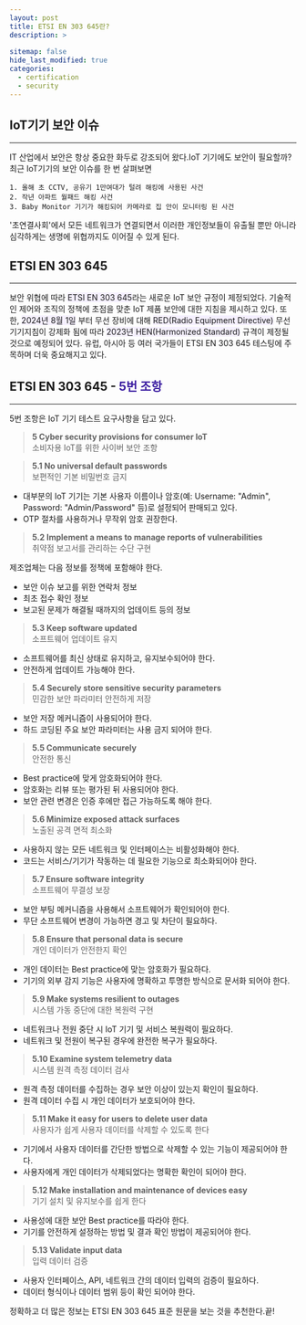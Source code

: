 ```yaml
---
layout: post
title: ETSI EN 303 645란?
description: >
    
sitemap: false
hide_last_modified: true
categories:
  - certification
  - security
---
```


## __IoT기기 보안 이슈__
---
IT 산업에서 보안은 항상 중요한 화두로 강조되어 왔다.IoT 기기에도 보안이 필요할까?<br>
최근 IoT기기의 보안 이슈를 한 번 살펴보면
~~~
1. 올해 초 CCTV, 공유기 1만여대가 털려 해킹에 사용된 사건
2. 작년 아파트 월패드 해킹 사건
3. Baby Monitor 기기가 해킹되어 카메라로 집 안이 모니터링 된 사건
~~~
'초연결사회'에서 모든 네트워크가 연결되면서 이러한 개인정보들이 유출될 뿐만 아니라 심각하게는 생명에 위협까지도 이어질 수 있게 된다.

## __ETSI EN 303 645__
---
보안 위협에 따라 <span style='background-color: #f5f0ff'>ETSI EN 303 645</span>라는 새로운 IoT 보안 규정이 제정되었다. 기술적인 제어와 조직의 정책에 초점을 맞춘 IoT 제품 보안에 대한 지침을 제시하고 있다.
또한, <span style='background-color: #f5f0ff'>2024년 8월 1일</span> 부터 무선 장비에 대해 <span style='background-color: #f5f0ff'>RED(Radio Equipment Directive)</span> 무선기기지침이 강제화 됨에 따라 <span style='background-color: #f5f0ff'>2023년 HEN(Harmonized Standard)</span> 규격이 제정될 것으로 예정되어 있다.
유럽, 아시아 등 여러 국가들이 ETSI EN 303 645 테스팅에 주목하며 더욱 중요해지고 있다.

## __ETSI EN 303 645__ - <span style='color: #3c1ea1'>5번 조항</span>
---
5번 조항은 IoT 기기 테스트 요구사항을 담고 있다.

>__5 Cyber security provisions for consumer IoT__<br>
>소비자용 IoT를 위한 사이버 보안 조항

>__5.1 No universal default passwords__<br>
>보편적인 기본 비밀번호 금지

- 대부분의 IoT 기기는 기본 사용자 이름이나 암호(예: Username: "Admin", Password: "Admin/Password" 등)로 설정되어 판매되고 있다.
- OTP 절차를 사용하거나 무작위 암호 권장한다.

>__5.2 Implement a means to manage reports of vulnerabilities__<br>
>취약점 보고서를 관리하는 수단 구현

제조업체는 다음 정보를 정책에 포함해야 한다.
- 보안 이슈 보고를 위한 연락처 정보
- 최초 접수 확인 정보
- 보고된 문제가 해결될 때까지의 업데이트 등의 정보

>__5.3 Keep software updated__<br>
>소프트웨어 업데이트 유지

- 소프트웨어를 최신 상태로 유지하고, 유지보수되어야 한다.
- 안전하게 업데이트 가능해야 한다.

>__5.4 Securely store sensitive security parameters__<br>
>민감한 보안 파라미터 안전하게 저장

- 보안 저장 메커니즘이 사용되어야 한다.
- 하드 코딩된 주요 보안 파라미터는 사용 금지 되어야 한다.

>__5.5 Communicate securely__<br>
>안전한 통신

- Best practice에 맞게 암호화되어야 한다.
- 암호화는 리뷰 또는 평가된 뒤 사용되어야 한다.
- 보안 관련 변경은 인증 후에만 접근 가능하도록 해야 한다.

>__5.6 Minimize exposed attack surfaces__<br>
>노출된 공격 면적 최소화

- 사용하지 않는 모든 네트워크 및 인터페이스는 비활성화해야 한다.
- 코드는 서비스/기기가 작동하는 데 필요한 기능으로 최소화되어야 한다.

>__5.7 Ensure software integrity__<br>
>소프트웨어 무결성 보장

- 보안 부팅 메커니즘을 사용해서 소프트웨어가 확인되어야 한다.
- 무단 소프트웨어 변경이 가능하면 경고 및 차단이 필요하다.

>__5.8 Ensure that personal data is secure__<br>
>개인 데이터가 안전한지 확인

- 개인 데이터는 Best practice에 맞는 암호화가 필요하다.
- 기기의 외부 감지 기능은 사용자에 명확하고 투명한 방식으로 문서화 되어야 한다.

>__5.9 Make systems resilient to outages__<br>
>시스템 가동 중단에 대한 복원력 구현

- 네트워크나 전원 중단 시 IoT 기기 및 서비스 복원력이 필요하다.
- 네트워크 및 전원이 복구된 경우에 완전한 복구가 필요하다.

>__5.10 Examine system telemetry data__<br>
>시스템 원격 측정 데이터 검사

- 원격 측정 데이터를 수집하는 경우 보안 이상이 있는지 확인이 필요하다.
- 원격 데이터 수집 시 개인 데이터가 보호되어야 한다.

>__5.11 Make it easy for users to delete user data__<br>
>사용자가 쉽게 사용자 데이터를 삭제할 수 있도록 한다

- 기기에서 사용자 데이터를 간단한 방법으로 삭제할 수 있는 기능이 제공되어야 한다.
- 사용자에게 개인 데이터가 삭제되었다는 명확한 확인이 되어야 한다.

>__5.12 Make installation and maintenance of devices easy__<br>
>기기 설치 및 유지보수를 쉽게 한다

- 사용성에 대한 보안 Best practice를 따라야 한다.
- 기기를 안전하게 설정하는 방법 및 결과 확인 방법이 제공되어야 한다.

>__5.13 Validate input data__<br>
>입력 데이터 검증

- 사용자 인터페이스, API, 네트워크 간의 데이터 입력의 검증이 필요하다.
- 데이터 형식이나 데이터 범위 등이 확인 되어야 한다.


정확하고 더 많은 정보는 ETSI EN 303 645 표준 원문을 보는 것을 추천한다.끝!